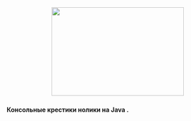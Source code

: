 <div align="center">
  <img height="200" width="300" src="https://media.giphy.com/media/v1.Y2lkPTc5MGI3NjExNWF1ODF6OGtza2Z4Zzk1cmdqamJxMXJ2MzduYXNmbjBxNnJ0OTN4dCZlcD12MV9pbnRlcm5hbF9naWZfYnlfaWQmY3Q9Zw/riDHBmjuV2NhOJ2IeU/giphy.gif"  />
</div>

###

<h4 align="left"> Консольные крестики нолики на Java . </h4>
